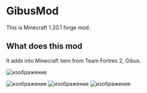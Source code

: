 # GibusMod
This is Minecraft 1.20.1 forge mod.
## What does this mod
It adds into Minecraft item from Team Fortres 2, Gibus.

![изображение](https://github.com/user-attachments/assets/93c5811c-7514-4521-a5b5-ff053917645c)

![изображение](https://github.com/user-attachments/assets/59971135-ad0a-4734-a361-c2297acd05a5)
![изображение](https://github.com/user-attachments/assets/1b4b9b4f-c66e-4e74-b67c-9f46c4c331d6)
![изображение](https://github.com/user-attachments/assets/242ecea4-b316-403c-a835-fae649119aa0)

